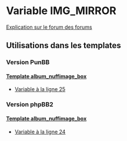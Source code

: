 # Variable IMG_MIRROR
[Explication sur le forum des forums](http://forum.forumactif.com/t294113-listing-des-variables#IMG_MIRROR)

## Utilisations dans les templates

### Version PunBB

#### [Template album_nuffimage_box](punbb/album_nuffimage_box.md)
* [Variable à la ligne 25](../punbb/album_nuffimage_box.tpl#L25)

### Version phpBB2

#### [Template album_nuffimage_box](subsilver/album_nuffimage_box.md)
* [Variable à la ligne 24](../subsilver/album_nuffimage_box.tpl#L24)